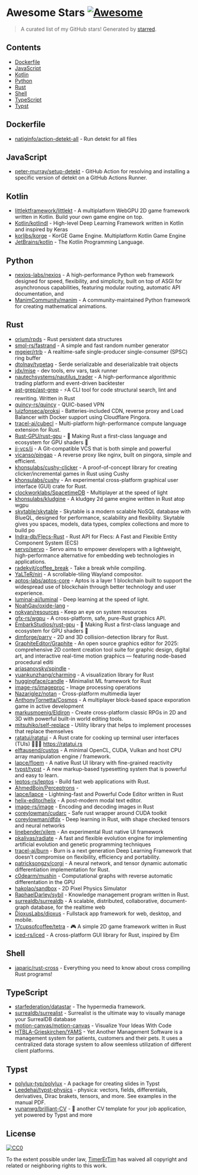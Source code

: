 <!--lint disable awesome-contributing awesome-license awesome-list-item match-punctuation no-repeat-punctuation no-undefined-references awesome-spell-check-->
# Awesome Stars [![Awesome](https://awesome.re/badge.svg)](https://github.com/sindresorhus/awesome)

> A curated list of my GitHub stars! Generated by [starred](https://github.com/maguowei/starred).

## Contents

- [Dockerfile](#dockerfile)
- [JavaScript](#javascript)
- [Kotlin](#kotlin)
- [Python](#python)
- [Rust](#rust)
- [Shell](#shell)
- [TypeScript](#typescript)
- [Typst](#typst)

## Dockerfile 

- [natiginfo/action-detekt-all](https://github.com/natiginfo/action-detekt-all) - Run detekt for all files

## JavaScript 

- [peter-murray/setup-detekt](https://github.com/peter-murray/setup-detekt) - GitHub Action for resolving and installing a specific version of detekt on a GitHub Actions Runner.

## Kotlin 

- [littlektframework/littlekt](https://github.com/littlektframework/littlekt) - A multiplatform WebGPU 2D game framework written in Kotlin. Build your own game engine on top.
- [Kotlin/kotlindl](https://github.com/Kotlin/kotlindl) - High-level Deep Learning Framework written in Kotlin and inspired by Keras
- [korlibs/korge](https://github.com/korlibs/korge) - KorGE Game Engine. Multiplatform Kotlin Game Engine
- [JetBrains/kotlin](https://github.com/JetBrains/kotlin) - The Kotlin Programming Language.

## Python 

- [nexios-labs/nexios](https://github.com/nexios-labs/nexios) - A high-performance Python web framework designed for speed, flexibility, and simplicity, built on top of ASGI for asynchronous capabilities, featuring modular routing, automatic API documentation, and
- [ManimCommunity/manim](https://github.com/ManimCommunity/manim) - A community-maintained Python framework for creating mathematical animations.

## Rust 

- [orium/rpds](https://github.com/orium/rpds) - Rust persistent data structures
- [smol-rs/fastrand](https://github.com/smol-rs/fastrand) - A simple and fast random number generator
- [mgeier/rtrb](https://github.com/mgeier/rtrb) - A realtime-safe single-producer single-consumer (SPSC) ring buffer
- [dtolnay/typetag](https://github.com/dtolnay/typetag) - Serde serializable and deserializable trait objects
- [jdx/mise](https://github.com/jdx/mise) - dev tools, env vars, task runner
- [nautechsystems/nautilus_trader](https://github.com/nautechsystems/nautilus_trader) - A high-performance algorithmic trading platform and event-driven backtester
- [ast-grep/ast-grep](https://github.com/ast-grep/ast-grep) - ⚡A CLI tool for code structural search, lint and rewriting. Written in Rust
- [quincy-rs/quincy](https://github.com/quincy-rs/quincy) - QUIC-based VPN
- [luizfonseca/proksi](https://github.com/luizfonseca/proksi) - Batteries-included CDN, reverse proxy and Load Balancer with Docker support using Cloudflare Pingora.
- [tracel-ai/cubecl](https://github.com/tracel-ai/cubecl) - Multi-platform high-performance compute language extension for Rust.
- [Rust-GPU/rust-gpu](https://github.com/Rust-GPU/rust-gpu) - 🐉 Making Rust a first-class language and ecosystem for GPU shaders 🚧
- [jj-vcs/jj](https://github.com/jj-vcs/jj) - A Git-compatible VCS that is both simple and powerful
- [vicanso/pingap](https://github.com/vicanso/pingap) - A reverse proxy like nginx, built on pingora, simple and efficient.
- [khonsulabs/cushy-clicker](https://github.com/khonsulabs/cushy-clicker) - A proof-of-concept library for creating clicker/incremental games in Rust using Cushy
- [khonsulabs/cushy](https://github.com/khonsulabs/cushy) - An experimental cross-platform graphical user interface (GUI) crate for Rust.
- [clockworklabs/SpacetimeDB](https://github.com/clockworklabs/SpacetimeDB) - Multiplayer at the speed of light
- [khonsulabs/kludgine](https://github.com/khonsulabs/kludgine) - A kludgey 2d game engine written in Rust atop wgpu
- [skytable/skytable](https://github.com/skytable/skytable) - Skytable is a modern scalable NoSQL database with BlueQL, designed for performance, scalability and flexibility. Skytable gives you spaces, models, data types, complex collections and more to build po
- [Indra-db/Flecs-Rust](https://github.com/Indra-db/Flecs-Rust) - Rust API for Flecs: A Fast and Flexible Entity Component System (ECS)
- [servo/servo](https://github.com/servo/servo) - Servo aims to empower developers with a lightweight, high-performance alternative for embedding web technologies in applications.
- [radekvit/coffee_break](https://github.com/radekvit/coffee_break) - Take a break while compiling.
- [YaLTeR/niri](https://github.com/YaLTeR/niri) - A scrollable-tiling Wayland compositor.
- [aptos-labs/aptos-core](https://github.com/aptos-labs/aptos-core) - Aptos is a layer 1 blockchain built to support the widespread use of blockchain through better technology and user experience.
- [luminal-ai/luminal](https://github.com/luminal-ai/luminal) - Deep learning at the speed of light.
- [NoahGav/oxide-lang](https://github.com/NoahGav/oxide-lang) - 
- [nokyan/resources](https://github.com/nokyan/resources) - Keep an eye on system resources
- [gfx-rs/wgpu](https://github.com/gfx-rs/wgpu) - A cross-platform, safe, pure-Rust graphics API.
- [EmbarkStudios/rust-gpu](https://github.com/EmbarkStudios/rust-gpu) - 🐉 Making Rust a first-class language and ecosystem for GPU shaders 🚧
- [dimforge/parry](https://github.com/dimforge/parry) - 2D and 3D collision-detection library for Rust.
- [GraphiteEditor/Graphite](https://github.com/GraphiteEditor/Graphite) - An open source graphics editor for 2025: comprehensive 2D content creation tool suite for graphic design, digital art, and interactive real-time motion graphics — featuring node-based procedural editi
- [ariasanovsky/spindle](https://github.com/ariasanovsky/spindle) - 
- [yuankunzhang/charming](https://github.com/yuankunzhang/charming) - A visualization library for Rust
- [huggingface/candle](https://github.com/huggingface/candle) - Minimalist ML framework for Rust
- [image-rs/imageproc](https://github.com/image-rs/imageproc) - Image processing operations
- [Nazariglez/notan](https://github.com/Nazariglez/notan) - Cross-platform multimedia layer
- [AnthonyTornetta/Cosmos](https://github.com/AnthonyTornetta/Cosmos) - A multiplayer block-based space exporation game in active development
- [markusmoenig/Eldiron](https://github.com/markusmoenig/Eldiron) - Create cross-platform classic RPGs in 2D and 3D with powerful built-in world editing tools.
- [mitsuhiko/self-replace](https://github.com/mitsuhiko/self-replace) - Utility library that helps to implement processes that replace themselves
- [ratatui/ratatui](https://github.com/ratatui/ratatui) - A Rust crate for cooking up terminal user interfaces (TUIs) 👨‍🍳🐀 https://ratatui.rs
- [elftausend/custos](https://github.com/elftausend/custos) - A minimal OpenCL, CUDA, Vulkan and host CPU array manipulation engine / framework.
- [lapce/floem](https://github.com/lapce/floem) - A native Rust UI library with fine-grained reactivity
- [typst/typst](https://github.com/typst/typst) - A new markup-based typesetting system that is powerful and easy to learn.
- [leptos-rs/leptos](https://github.com/leptos-rs/leptos) - Build fast web applications with Rust.
- [AhmedBoin/Perceptrons](https://github.com/AhmedBoin/Perceptrons) - 
- [lapce/lapce](https://github.com/lapce/lapce) - Lightning-fast and Powerful Code Editor written in Rust
- [helix-editor/helix](https://github.com/helix-editor/helix) - A post-modern modal text editor.
- [image-rs/image](https://github.com/image-rs/image) - Encoding and decoding images in Rust
- [coreylowman/cudarc](https://github.com/coreylowman/cudarc) - Safe rust wrapper around CUDA toolkit
- [coreylowman/dfdx](https://github.com/coreylowman/dfdx) - Deep learning in Rust, with shape checked tensors and neural networks
- [linebender/xilem](https://github.com/linebender/xilem) - An experimental Rust native UI framework
- [pkalivas/radiate](https://github.com/pkalivas/radiate) - A fast and flexible evolution engine for implementing artificial evolution and genetic programming techniques
- [tracel-ai/burn](https://github.com/tracel-ai/burn) - Burn is a next generation Deep Learning Framework that doesn't compromise on flexibility, efficiency and portability.
- [patricksongzy/corgi](https://github.com/patricksongzy/corgi) - A neural network, and tensor dynamic automatic differentiation implementation for Rust.
- [c0dearm/mushin](https://github.com/c0dearm/mushin) - Computational graphs with reverse automatic differentation in the GPU
- [hakolao/sandbox](https://github.com/hakolao/sandbox) - 2D Pixel Physics Simulator
- [RaphaelDarley/sybil](https://github.com/RaphaelDarley/sybil) - Knowledge management program written in Rust.
- [surrealdb/surrealdb](https://github.com/surrealdb/surrealdb) - A scalable, distributed, collaborative, document-graph database, for the realtime web
- [DioxusLabs/dioxus](https://github.com/DioxusLabs/dioxus) - Fullstack app framework for web, desktop, and mobile.
- [17cupsofcoffee/tetra](https://github.com/17cupsofcoffee/tetra) - 🎮 A simple 2D game framework written in Rust
- [iced-rs/iced](https://github.com/iced-rs/iced) - A cross-platform GUI library for Rust, inspired by Elm

## Shell 

- [japaric/rust-cross](https://github.com/japaric/rust-cross) - Everything you need to know about cross compiling Rust programs!

## TypeScript 

- [starfederation/datastar](https://github.com/starfederation/datastar) - The hypermedia framework.
- [surrealdb/surrealist](https://github.com/surrealdb/surrealist) - Surrealist is the ultimate way to visually manage your SurrealDB database
- [motion-canvas/motion-canvas](https://github.com/motion-canvas/motion-canvas) - Visualize Your Ideas With Code
- [HTBLA-Grieskirchen/YAMS](https://github.com/HTBLA-Grieskirchen/YAMS) - Yet Another Management Software is a management system for patients, customers and their pets. It uses a centralized data storage system to allow seemless utilization of different client platforms.

## Typst 

- [polylux-typ/polylux](https://github.com/polylux-typ/polylux) - A package for creating slides in Typst
- [Leedehai/typst-physics](https://github.com/Leedehai/typst-physics) - physica: vectors, fields, differentials, derivatives, Dirac brakets, tensors, and more. See examples in the manual PDF.
- [yunanwg/brilliant-CV](https://github.com/yunanwg/brilliant-CV) - 💼 another CV template for your job application, yet powered by Typst and more


## License

[![CC0](http://mirrors.creativecommons.org/presskit/buttons/88x31/svg/cc-zero.svg)](https://creativecommons.org/publicdomain/zero/1.0/)

To the extent possible under law, [TimerErTim](https://github.com/TimerErTim) has waived all copyright and related or neighboring rights to this work.

